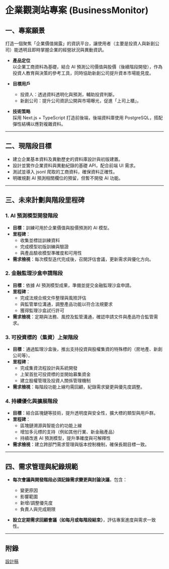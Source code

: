 # 企業觀測站專案 (BusinessMonitor)

## 一、專案願景

打造一個聚焦「企業價值揭露」的資訊平台，讓使用者（主要是投資人與新創公司）能透明且即時掌握企業的經營狀況與異動資訊。

- **產品定位**  
  以企業工商資料為基礎，結合 AI 預測公司價值與股價（後續階段開發），作為投資人教育與決策的參考工具，同時協助新創公司提升資本市場能見度。

- **目標用戶**  
  - 投資人：透過資料透明化與預測，輔助投資判斷。  
  - 新創公司：提升公司資訊公開與市場曝光，促進「上司上櫃」。

- **技術策略**  
  採用 Next.js + TypeScript 打造前後端，後端資料庫使用 PostgreSQL，搭配彈性結構以應對複雜資料。

---

## 二、現階段目標

- 建立企業基本資料及異動歷史的資料庫設計與初版建置。  
- 設計並實作企業資料與異動紀錄的基礎 API，配合前端 UI 需求。  
- 測試並導入 jsonl 爬取的工商資料，確保資料正確性。  
- 明確規劃 AI 預測相關欄位的預留，但暫不開發 AI 功能。  

---

## 三、未來計劃與階段里程碑

### 1. AI 預測模型開發階段  
- **目標**：訓練可用於企業價值與股價預測的 AI 模型。  
- **里程碑**：  
  - 收集並標註訓練資料  
  - 完成模型初版訓練與驗證  
  - 與產品驗收模型準確度和可用性  
- **需求檢視**：每次模型迭代完成後，召開評估會議，更新需求與優化方向。

### 2. 金融監理沙盒申請階段  
- **目標**：依據 AI 預測模型成果，準備並提交金融監理沙盒申請。  
- **里程碑**：  
  - 完成法規合規文件整理與風險評估  
  - 與監管單位溝通，調整產品功能以符合法規要求  
  - 獲得監理沙盒試行許可  
- **需求檢視**：定期與法務、風控及監管溝通，確認申請文件與產品符合監管需求。

### 3. 可投資標的（集資）上架階段  
- **目標**：通過監理沙盒後，推出支持投資與股權集資的特殊標的（房地產、新創公司等）。  
- **里程碑**：  
  - 完成集資流程設計與系統開發  
  - 上架首批可投資標的並開始募集資金  
  - 建立股權管理及投資人關係管理機制  
- **需求檢視**：每階段功能上線均需回顧，紀錄需求變更與優先度調整。

### 4. 持續優化與擴展階段  
- **目標**：結合區塊鏈等技術，提升透明度與安全性，擴大標的類型與用戶群。  
- **里程碑**：  
  - 區塊鏈溯源與智能合約功能上線  
  - 增加多元標的支持（例如其他行業、新金融產品）  
  - 持續改進 AI 預測模型，提升準確度與可解釋性  
- **需求檢視**：建立跨部門需求管理與版本控制機制，確保長期目標一致。

---

## 四、需求管理與紀錄規範

- **每次會議與開發階段必須記錄需求變更與討論決議**，包含：  
  - 變更原因  
  - 影響範圍  
  - 新增/調整優先度  
  - 負責人與完成期限  

- **設立定期需求回顧會議（如每月或每階段結束）**，評估專案進度與需求一致性。

---

## 附錄
[設計稿](https://www.figma.com/design/CwIDzPNFpoi9PK0LtscLD5/DID?node-id=1633-7672&p=f&m=dev)
